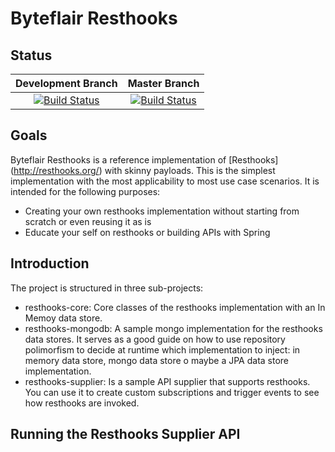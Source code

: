 Byteflair Resthooks
===================

Status
------

|**Development Branch**|**Master Branch**|
|:--------------------:|:---------------:|
|[![Build Status](http://travis-ci.org/Byteflair/resthooks.svg?branch=dev)](http://travis-ci.org/Byteflair/resthooks)|[![Build Status](http://travis-ci.org/Byteflair/resthooks.svg?branch=master)](http://travis-ci.org/Byteflair/resthooks)|

Goals
-----
Byteflair Resthooks is a reference implementation of [Resthooks] (http://resthooks.org/)
with skinny payloads. This is the simplest implementation with the most applicability to most
use case scenarios. It is intended for the following purposes:
* Creating your own resthooks implementation without starting from scratch or even reusing
it as is
* Educate your self on resthooks or building APIs with Spring

Introduction
------------
The project is structured in three sub-projects:
* resthooks-core: Core classes of the resthooks implementation with an In Memoy data store.
* resthooks-mongodb: A sample mongo implementation for the resthooks data stores. It serves
as a good guide on how to use repository polimorfism to decide at runtime which implementation
to inject: in memory data store, mongo data store o maybe a JPA data store implementation.
* resthooks-supplier: Is a sample API supplier that supports resthooks. You can use it to
create custom subscriptions and trigger events to see how resthooks are invoked.

Running the Resthooks Supplier API
----------------------------------



